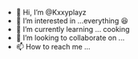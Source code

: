 - 👋 Hi, I’m @Kxxyplayz
- 👀 I’m interested in ...everything 😆
- 🌱 I’m currently learning ... cooking
- 💞️ I’m looking to collaborate on ...
- 📫 How to reach me ...

<!---
Kxxyplayz/Kxxyplayz is a ✨ special ✨ repository because its `README.md` (this file) appears on your GitHub profile.
You can click the Preview link to take a look at your changes.
--->
